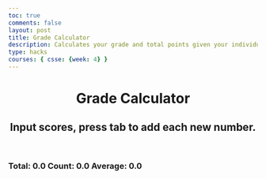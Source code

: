 ```yaml
---
toc: true
comments: false
layout: post
title: Grade Calculator
description: Calculates your grade and total points given your individual grades
type: hacks
courses: { csse: {week: 4} }
---
```

 
<html lang="en">
<head>
    <meta charset="UTF-8">
    <meta name="viewport" content="width=device-width, initial-scale=1.0">
    <title>Grade Calculator</title>
    <style>
        /* Add your custom CSS styles here */
        #scores {
            margin-top: 20px;
        }
        label {
            margin-right: 5px;
        }
        input[type="number"] {
            text-align: right;
            width: 5em;
        }
    </style>
</head>
<body>
    <header>
        <h1>Grade Calculator</h1>
        <h2>Input scores, press tab to add each new number.</h2>
    </header>
    <section>
        <h3>
            Total: <span id="total">0.0</span>
            Count: <span id="count">0.0</span>
            Average: <span id="average">0.0</span>
        </h3>
        <div id="scores">
            <!-- JavaScript-generated input boxes will appear here -->
        </div>
    </section>
    <script>
        // Function to create a new input box
        function newInputLine(index) {
            const scoresDiv = document.getElementById("scores");
            // Create and append a label for each score element
            const title = document.createElement('label');
            title.setAttribute('for', index);
            title.textContent = index + ". ";
            scoresDiv.appendChild(title);
            // Create and configure the score input element
            const score = document.createElement("input");
            score.setAttribute('id', index);
            score.setAttribute('type', "number");
            score.setAttribute('name', "score");
            score.setAttribute('style', "text-align: right; width: 5em");
            score.setAttribute('onkeydown', "calculator(event)");
            scoresDiv.appendChild(score);
            // Create and append a line break after the input box
            const br = document.createElement("br");
            scoresDiv.appendChild(br);
            // Set focus on the new input line
            score.focus();
        }
        // Function to handle events and calculate totals
        function calculator(event) {
            const key = event.key;
            // Check if the pressed key is the "Tab" key (key code 9) or "Enter" key (key code 13)
            if (key === "Tab" || key === "Enter") {
                event.preventDefault(); // Prevent default behavior (tabbing to the next element)
                const scoreInputs = document.getElementsByName('score');
                let total = 0;  // Running total
                let count = 0;  // Count of input elements with valid values
                for (let i = 0; i < scoreInputs.length; i++) {
                    const value = parseFloat(scoreInputs[i].value);
                    if (!isNaN(value)) {
                        total += value; // Add to running total
                        count++;
                    }
                }
                // Update totals
                document.getElementById('total').textContent = total.toFixed(2); // Show two decimals
                document.getElementById('count').textContent = count;
                document.getElementById('average').textContent = (count > 0) ? (total / count).toFixed(2) : "0.0";
                // Add a new input line if all array values are valid
                if (count === scoreInputs.length) {
                    newInputLine(count);
                }
            }
        }
        // Create the first input box on window load
        newInputLine(0);
    </script>
</body>
</html>